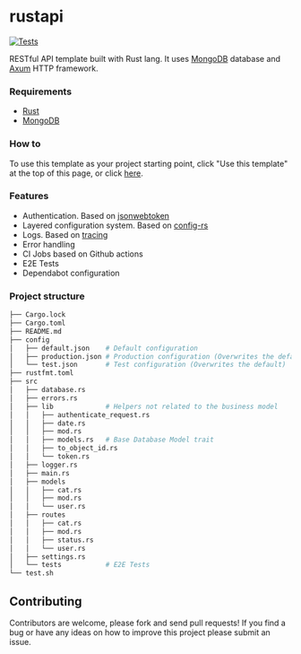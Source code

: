 # rustapi

[![Tests](https://github.com/ndelvalle/rustapi/actions/workflows/test.yml/badge.svg?branch=master)](https://github.com/ndelvalle/rustapi/actions/workflows/test.yml)

RESTful API template built with Rust lang. It uses [MongoDB](https://docs.mongodb.com/)
database and [Axum](https://github.com/tokio-rs/axum) HTTP framework.

### Requirements

- [Rust](https://www.rust-lang.org/tools/install)
- [MongoDB](https://docs.mongodb.com/manual/installation/)

### How to

To use this template as your project starting point, click "Use this template" at the top of this page, or click [here](https://github.com/ndelvalle/rustapi/generate).

### Features

* Authentication. Based on [jsonwebtoken](https://github.com/Keats/jsonwebtoken)
* Layered configuration system. Based on [config-rs](https://github.com/mehcode/config-rs)
* Logs. Based on [tracing](https://github.com/tokio-rs/tracing)
* Error handling
* CI Jobs based on Github actions
* E2E Tests
* Dependabot configuration

### Project structure

```bash
├── Cargo.lock
├── Cargo.toml
├── README.md
├── config
│   ├── default.json    # Default configuration
│   ├── production.json # Production configuration (Overwrites the default)
│   └── test.json       # Test configuration (Overwrites the default)
├── rustfmt.toml
├── src
│   ├── database.rs
│   ├── errors.rs
│   ├── lib             # Helpers not related to the business model
│   │   ├── authenticate_request.rs
│   │   ├── date.rs
│   │   ├── mod.rs
│   │   ├── models.rs   # Base Database Model trait
│   │   ├── to_object_id.rs
│   │   └── token.rs
│   ├── logger.rs
│   ├── main.rs
│   ├── models
│   │   ├── cat.rs
│   │   ├── mod.rs
│   │   └── user.rs
│   ├── routes
│   │   ├── cat.rs
│   │   ├── mod.rs
│   │   ├── status.rs
│   │   └── user.rs
│   ├── settings.rs
│   └── tests           # E2E Tests
└── test.sh
```

## Contributing

Contributors are welcome, please fork and send pull requests! If you find a bug
or have any ideas on how to improve this project please submit an issue.

